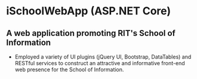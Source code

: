 # iSchoolWebApp (ASP.NET Core)
## A web application promoting RIT's School of Information

* Employed a variety of UI plugins (jQuery UI, Bootstrap, DataTables) and RESTful services to construct an attractive and informative front-end web
presence for the School of Information.
